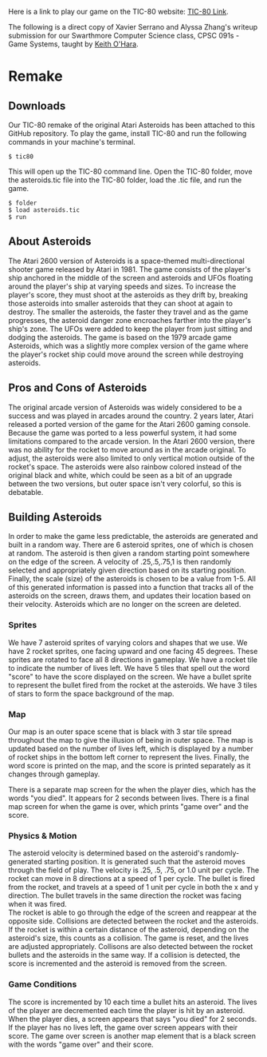 Here is a link to play our game on the TIC-80 website: [TIC-80 Link](https://tic80.com/play?cart=3253).

The following is a direct copy of Xavier Serrano and Alyssa Zhang's writeup submission for our Swarthmore Computer Science class, CPSC 091s - Game Systems, taught by [Keith O'Hara](https://drablab.org/keithohara/).



# Remake
## Downloads
Our TIC-80 remake of the original Atari Asteroids has been attached to this GitHub repository. To play the game, install TIC-80 and run the following commands in your machine's terminal.
```
$ tic80
```
This will open up the TIC-80 command line. Open the TIC-80 folder, move the asteroids.tic file into the TIC-80 folder, load the .tic file, and run the game.
```
$ folder
$ load asteroids.tic
$ run
```
## About Asteroids
The Atari 2600 version of Asteroids is a space-themed multi-directional shooter game released by Atari in 1981. The game consists of the player's ship anchored in the middle of the screen and asteroids and UFOs floating around the player's ship at varying speeds and sizes. To increase the player's score, they must shoot at the asteroids as they drift by, breaking those asteroids into smaller asteroids that they can shoot at again to destroy. The smaller the asteroids, the faster they travel and as the game progresses, the asteroid danger zone encroaches farther into the player's ship's zone. The UFOs were added to keep the player from just sitting and dodging the asteroids. The game is based on the 1979 arcade game Asteroids, which was a slightly more complex version of the game where the player's rocket ship could move around the screen while destroying asteroids.

## Pros and Cons of Asteroids
The original arcade version of Asteroids was widely considered to be a success and was played in arcades around the country. 2 years later, Atari released a ported version of the game for the Atari 2600 gaming console. Because the game was ported to a less powerful system, it had some limitations compared to the arcade version.  In the Atari 2600 version, there was no ability for the rocket to move around as in the arcade original. To adjust, the asteroids were also limited to only vertical motion outside of the rocket's space. The asteroids were also rainbow colored instead of the original black and white, which could be seen as a bit of an upgrade between the two versions, but outer space isn't very colorful, so this is debatable.


## Building Asteroids
In order to make the game less predictable, the asteroids are generated and built in a random way.  There are 6 asteroid sprites, one of which is chosen at random. The asteroid is then given a random starting point somewhere on the edge of the screen. A velocity of .25,.5,.75,1 is then randomly selected and appropriately given direction based on its starting position.  Finally, the scale (size) of the asteroids is chosen to be a value from 1-5.  All of this generated information is passed into a function that tracks all of the asteroids on the screen, draws them, and updates their location based on their velocity. Asteroids which are no longer on the screen are deleted.

### Sprites
We have 7 asteroid sprites of varying colors and shapes that we use.
We have 2 rocket sprites, one facing upward and one facing 45 degrees. These sprites are rotated to face all 8 directions in gameplay.
We have a rocket tile to indicate the number of lives left.
We have 5 tiles that spell out the word "score" to have the score displayed on the screen.
We have a bullet sprite to represent the bullet fired from the rocket at the asteroids.
We have 3 tiles of stars to form the space background of the map.

### Map
Our map is an outer space scene that is black with 3 star tile spread throughout the map to give the illusion of being in outer space.  The map is updated based on the number of lives left, which is displayed by a number of rocket ships in the bottom left corner to represent the lives. Finally, the word score is printed on the map, and the score is printed separately as it changes through gameplay.

There is a separate map screen for the when the player dies, which has the words "you died". It appears for 2 seconds between lives.
There is a final map screen for when the game is over, which prints "game over" and the score. 

### Physics & Motion
The asteroid velocity is determined based on the asteroid's randomly-generated starting position. It is generated such that the asteroid moves through the field of play. The velocity is .25, .5, .75, or 1.0 unit per cycle.
The rocket can move in 8 directions at a speed of 1 per cycle.
The bullet is fired from the rocket, and travels at a speed of 1 unit per cycle in both the x and y direction. The bullet travels in the same direction the rocket was facing when it was fired.  
The rocket is able to go through the edge of the screen and reappear at the opposite side. 
Collisions are detected between the rocket and the asteroids. If the rocket is within a certain distance of the asteroid, depending on the asteroid's size, this counts as a collision. The game is reset, and the lives are adjusted appropriately.
Collisons are also detected between the rocket bullets and the asteroids in the same way. If a collision is detected, the score is incremented and the asteroid is removed from the screen.

### Game Conditions
The score is incremented by 10 each time a bullet hits an asteroid. 
The lives of the player are decremented each time the player is hit by an asteroid.
When the player dies, a screen appears that says "you died" for 2 seconds.
If the player has no lives left, the game over screen appears with their score. The game over screen is another map element that is a black screen with the words "game over" and their score.
